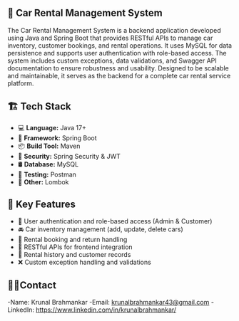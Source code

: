 
## 📌 Car Rental Management System
The Car Rental Management System is a backend application developed using Java and Spring Boot that provides RESTful APIs to manage car inventory, customer bookings, and rental operations. It uses MySQL for data persistence and supports user authentication with role-based access. The system includes custom exceptions, data validations, and Swagger API documentation to ensure robustness and usability. Designed to be scalable and maintainable, it serves as the backend for a complete car rental service platform.

## 🏗️ Tech Stack
- 💻 **Language:** Java 17+
- 🌱 **Framework:** Spring Boot
- 📦 **Build Tool:** Maven
- 🔐 **Security:** Spring Security & JWT
- 🛢 **Database:** MySQL
- 🧪 **Testing:** Postman
- 🧩 **Other:** Lombok

## 📌 Key Features
- 🔐 User authentication and role-based access (Admin & Customer)
- 🚘 Car inventory management (add, update, delete cars)
- 📅 Rental booking and return handling
- 📂 RESTful APIs for frontend integration
- 🧾 Rental history and customer records
- ❌ Custom exception handling and validations

## 🙋‍♂️Contact
-Name: Krunal Brahmankar
-Email: krunalbrahmankar43@gmail.com
-LinkedIn: https://www.linkedin.com/in/krunalbrahmankar/
